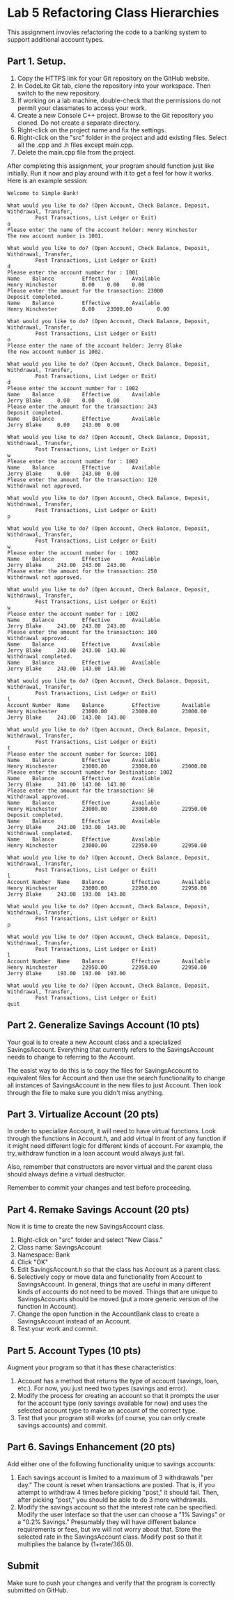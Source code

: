 # Lab 5 Refactoring Class Hierarchies

This assignment invovles refactoring the code to a banking system to support additional account types.

## Part 1. Setup.

1. Copy the HTTPS link for your Git repository on the GitHub website.
2. In CodeLite Git tab, clone the repository into your workspace. Then switch to the new repository.
3. If working on a lab machine, double-check that the permissions do not permit your classmates to access your work.
4. Create a new Console C++ project. Browse to the Git repository you cloned. Do not create a separate directory.
5. Right-click on the project name and fix the settings.
6. Right-click on the "src" folder in the project and add existing files. Select all the .cpp and .h files except main.cpp.
7. Delete the main.cpp file from the project.

After completing this assignment, your program should function just like initially. Run it now and play around with it to get a feel for how it works. Here is an example session:

```
Welcome to Simple Bank!

What would you like to do? (Open Account, Check Balance, Deposit, Withdrawal, Transfer,
         Post Transactions, List Ledger or Exit)
o
Please enter the name of the account holder: Henry Winchester
The new account number is 1001.

What would you like to do? (Open Account, Check Balance, Deposit, Withdrawal, Transfer,
         Post Transactions, List Ledger or Exit)
d
Please enter the account number for : 1001
Name    Balance         Effective       Available
Henry Winchester        0.00    0.00    0.00
Please enter the amount for the transaction: 23000
Deposit completed.
Name    Balance         Effective       Available
Henry Winchester        0.00    23000.00        0.00

What would you like to do? (Open Account, Check Balance, Deposit, Withdrawal, Transfer,
         Post Transactions, List Ledger or Exit)
o
Please enter the name of the account holder: Jerry Blake
The new account number is 1002.

What would you like to do? (Open Account, Check Balance, Deposit, Withdrawal, Transfer,
         Post Transactions, List Ledger or Exit)
d
Please enter the account number for : 1002
Name    Balance         Effective       Available
Jerry Blake     0.00    0.00    0.00
Please enter the amount for the transaction: 243
Deposit completed.
Name    Balance         Effective       Available
Jerry Blake     0.00    243.00  0.00

What would you like to do? (Open Account, Check Balance, Deposit, Withdrawal, Transfer,
         Post Transactions, List Ledger or Exit)
w
Please enter the account number for : 1002
Name    Balance         Effective       Available
Jerry Blake     0.00    243.00  0.00
Please enter the amount for the transaction: 120
Withdrawal not approved.

What would you like to do? (Open Account, Check Balance, Deposit, Withdrawal, Transfer,
         Post Transactions, List Ledger or Exit)
p

What would you like to do? (Open Account, Check Balance, Deposit, Withdrawal, Transfer,
         Post Transactions, List Ledger or Exit)
w
Please enter the account number for : 1002
Name    Balance         Effective       Available
Jerry Blake     243.00  243.00  243.00
Please enter the amount for the transaction: 250
Withdrawal not approved.

What would you like to do? (Open Account, Check Balance, Deposit, Withdrawal, Transfer,
         Post Transactions, List Ledger or Exit)
w
Please enter the account number for : 1002
Name    Balance         Effective       Available
Jerry Blake     243.00  243.00  243.00
Please enter the amount for the transaction: 100
Withdrawal approved.
Name    Balance         Effective       Available
Jerry Blake     243.00  243.00  143.00
Withdrawal completed.
Name    Balance         Effective       Available
Jerry Blake     243.00  143.00  143.00

What would you like to do? (Open Account, Check Balance, Deposit, Withdrawal, Transfer,
         Post Transactions, List Ledger or Exit)
l
Account Number  Name    Balance         Effective       Available
Henry Winchester        23000.00        23000.00        23000.00
Jerry Blake     243.00  143.00  143.00

What would you like to do? (Open Account, Check Balance, Deposit, Withdrawal, Transfer,
         Post Transactions, List Ledger or Exit)
t
Please enter the account number for Source: 1001
Name    Balance         Effective       Available
Henry Winchester        23000.00        23000.00        23000.00
Please enter the account number for Destination: 1002
Name    Balance         Effective       Available
Jerry Blake     243.00  143.00  143.00
Please enter the amount for the transaction: 50
Withdrawal approved.
Name    Balance         Effective       Available
Henry Winchester        23000.00        23000.00        22950.00
Deposit completed.
Name    Balance         Effective       Available
Jerry Blake     243.00  193.00  143.00
Withdrawal completed.
Name    Balance         Effective       Available
Henry Winchester        23000.00        22950.00        22950.00

What would you like to do? (Open Account, Check Balance, Deposit, Withdrawal, Transfer,
         Post Transactions, List Ledger or Exit)
l
Account Number  Name    Balance         Effective       Available
Henry Winchester        23000.00        22950.00        22950.00
Jerry Blake     243.00  193.00  143.00

What would you like to do? (Open Account, Check Balance, Deposit, Withdrawal, Transfer,
         Post Transactions, List Ledger or Exit)
p

What would you like to do? (Open Account, Check Balance, Deposit, Withdrawal, Transfer,
         Post Transactions, List Ledger or Exit)
l
Account Number  Name    Balance         Effective       Available
Henry Winchester        22950.00        22950.00        22950.00
Jerry Blake     193.00  193.00  193.00

What would you like to do? (Open Account, Check Balance, Deposit, Withdrawal, Transfer,
         Post Transactions, List Ledger or Exit)
quit
```

## Part 2. Generalize Savings Account (10 pts)
Your goal is to create a new Account class and a specialized SavingsAccount. Everything that currently refers to the SavingsAccount needs to change to referring to the Account.

The easist way to do this is to copy the files for SavingsAccount to equivalent files for Account and then use the search functionality to change all instances of SavingsAccount in the new files to just Account. Then look through the file to make sure you didn't miss anything.

## Part 3. Virtualize Account (20 pts)
In order to specialize Account, it will need to have virtual functions. Look through the functions in Account.h, and add virtual in front of any function if it might need different logic for different kinds of account. For example, the try_withdraw function in a loan account would always just fail.

Also, remember that constructors are never virtual and the parent class should always define a virtual destructor.

Remember to commit your changes and test before proceeding.

## Part 4. Remake Savings Account (20 pts)
Now it is time to create the new SavingsAccount class.

1. Right-click on "src" folder and select "New Class."
2. Class name: SavingsAccount
3. Namespace: Bank
4. Click "OK"
5. Edit SavingsAccount.h so that the class has Account as a parent class.
6. Selectively copy or move data and functionality from Account to SavingsAccount. In general, things that are useful in many different kinds of accounts do not need to be moved. Things that are unique to SavingsAccounts should be moved (put a more generic version of the function in Account).
7. Change the open function in the AccountBank class to create a SavingsAccount instead of an Account.
8. Test your work and commit.

## Part 5. Account Types (10 pts)
Augment your program so that it has these characteristics:

1. Account has a method that returns the type of account (savings, loan, etc.). For now, you just need two types (savings and error).
2. Modify the process for creating an account so that it prompts the user for the account type (only savings available for now) and uses the selected account type to make an account of the correct type.
3. Test that your program still works (of course, you can only create savings accounts) and commit.

## Part 6. Savings Enhancement (20 pts)
Add either one of the following functionality unique to savings accounts:

1. Each savings account is limited to a maximum of 3 withdrawals "per day." The count is reset when transactions are posted. That is, if you attempt to withdraw 4 times before picking "post," it should fail. Then, after picking "post," you should be able to do 3 more withdrawals.
2. Modify the savings account so that the interest rate can be specified. Modify the user interface so that the user can choose a "1% Savings" or a "0.2% Savings." Presumably they will have different balance requirements or fees, but we will not worry about that. Store the selected rate in the SavingsAccount class. Modify post so that it multiplies the balance by (1+rate/365.0).

## Submit

Make sure to push your changes and verify that the program is correctly submitted on GitHub.


